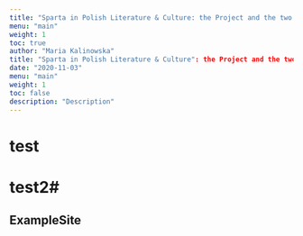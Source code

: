 ```yaml
---
title: "Sparta in Polish Literature & Culture: the Project and the two volumes"
menu: "main"
weight: 1
toc: true
author: "Maria Kalinowska"
title: "Sparta in Polish Literature & Culture": the Project and the two volumes"
date: "2020-11-03"
menu: "main"
weight: 1
toc: false
description: "Description"
---
```


# test #

# test2#

## ExampleSite

